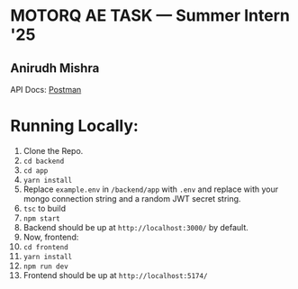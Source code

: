 # MOTORQ AE TASK — Summer Intern '25
## Anirudh Mishra

API Docs: [Postman](https://documenter.getpostman.com/view/19697822/2s9Xy2Nrir)

# Running Locally:
1. Clone the Repo.
2. `cd backend`
3. `cd app`
4. `yarn install`
5. Replace `example.env` in `/backend/app` with `.env` and replace with your mongo connection string and a random JWT secret string.
6. `tsc` to build
7. `npm start`
8. Backend should be up at `http://localhost:3000/` by default.
9. Now, frontend:
10. `cd frontend`
11. `yarn install`
12. `npm run dev`
13. Frontend should be up at `http://localhost:5174/`
